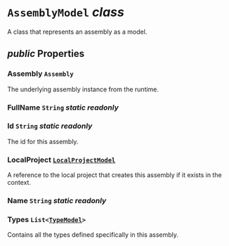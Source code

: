 # <code><span title="A class that represents an assembly as a model.">AssemblyModel</span></code> *class*

A class that represents an assembly as a model.

## *public* Properties

### Assembly <code><span title="Represents an assembly, which is a reusable, versionable, and self-describing building block of a common language runtime application.">Assembly</span></code>

The underlying assembly instance from the runtime.

### FullName <code><span title="Represents text as a sequence of UTF-16 code units.">String</span></code> *static* *readonly*

<inheritdoc cref="P:System.Reflection.Assembly.FullName" />

### Id <code><span title="Represents text as a sequence of UTF-16 code units.">String</span></code> *static* *readonly*

The id for this assembly.

### LocalProject <code><a href="LocalProjectModel.md">LocalProjectModel</a></code>

A reference to the local project that creates this assembly if it exists in the context.

### Name <code><span title="Represents text as a sequence of UTF-16 code units.">String</span></code> *static* *readonly*

<inheritdoc cref="P:System.Reflection.AssemblyName.Name" />

### Types <code><span title="Represents a strongly typed list of objects that can be accessed by index. Provides methods to search, sort, and manipulate lists.">List</span><<a href="Language\TypeModel.md">TypeModel</a>></code>

Contains all the types defined specifically in this assembly.

